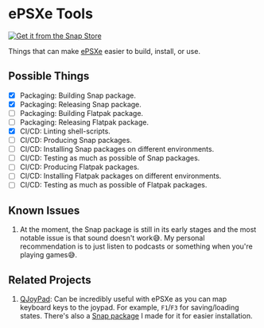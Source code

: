 # ePSXe Tools

[![Get it from the Snap Store](https://snapcraft.io/static/images/badges/en/snap-store-black.svg)](https://snapcraft.io/epsxe)

Things that can make [ePSXe](http://www.epsxe.com) easier to build, install, or
use.

## Possible Things

- [x] Packaging: Building Snap package.
- [x] Packaging: Releasing Snap package.
- [ ] Packaging: Building Flatpak package.
- [ ] Packaging: Releasing Flatpak package.
- [x] CI/CD: Linting shell-scripts.
- [ ] CI/CD: Producing Snap packages.
- [ ] CI/CD: Installing Snap packages on different environments.
- [ ] CI/CD: Testing as much as possible of Snap packages.
- [ ] CI/CD: Producing Flatpak packages.
- [ ] CI/CD: Installing Flatpak packages on different environments.
- [ ] CI/CD: Testing as much as possible of Flatpak packages.

## Known Issues

1. At the moment, the Snap package is still in its early stages and the most
  notable issue is that sound doesn't work:sweat_smile:. My personal
  recommendation is to just listen to podcasts or something when you're playing
  games:sweat_smile:.

## Related Projects

1. [QJoyPad](https://github.com/panzi/qjoypad): Can be incredibly useful with
  ePSXe as you can map keyboard keys to the joypad. For example, `F1`/`F3` for
  saving/loading states. There's also a
  [Snap package](https://snapcraft.io/qjoypad-ahimta) I made for it for easier
  installation.
